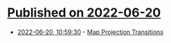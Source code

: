 # [Published on 2022-06-20](index.md)

* [2022-06-20, 10:59:30](https://news.ycombinator.com/item?id=31808785) - [Map Projection Transitions](https://www.jasondavies.com/maps/transition/)
